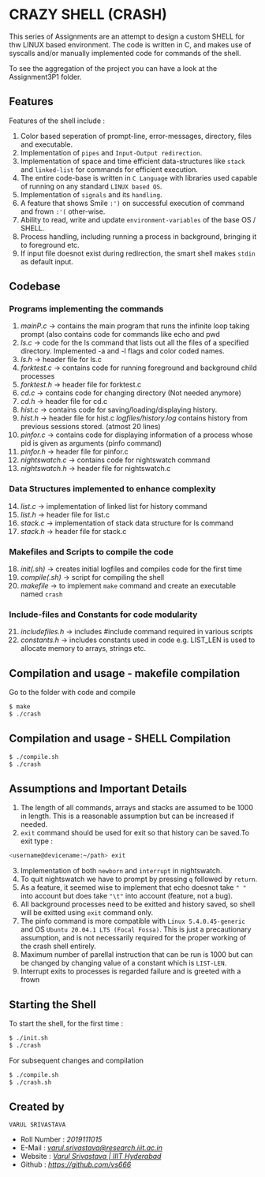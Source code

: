 # CRAZY SHELL (CRASH)

This series of Assignments are an attempt to design a custom SHELL for thw LINUX based environment. The code is written in C, and makes use of syscalls and/or manually implemented code for commands of the shell.

To see the aggregation of the project you can have a look at the Assignment3P1 folder.

## Features

Features of the shell include :

1. Color based seperation of prompt-line, error-messages, directory, files and executable. 
2. Implementation of `pipes` and `Input-Output redirection`.
3. Implementation of space and time efficient data-structures like `stack` and `linked-list` for commands for efficient execution.
4. The entire code-base is written in `C Language` with libraries used capable of running on any standard `LINUX based OS`.
5. Implementation of  `signals` and its `handling`.
6. A feature that shows Smile `:')` on successful execution of command and frown `:'(` other-wise.
7. Ability to read, write and update `environment-variables` of the base OS / SHELL.
8. Process handling, including running a process in background, bringing it to foreground etc.
9. If input file doesnot exist during redirection, the smart shell makes `stdin` as default input.

## Codebase 

### Programs implementing the commands

1.  *mainP.c*       -> contains the main program that runs the infinite loop taking prompt (also contains code for commands like echo and pwd
2.  *ls.c*          -> code for the ls command that lists out all the files of a specified directory. Implemented -a and -l flags and color coded names.
3.  *ls.h*          -> header file for ls.c
4.  *forktest.c*    -> contains code for running foreground and background child processes
5.  *forktest.h*    -> header file for forktest.c
6.  *cd.c*          -> contains code for changing directory (Not needed anymore)
7.  *cd.h*          -> header file for cd.c
8.  *hist.c*        -> contains code for saving/loading/displaying history.
9.  *hist.h*        -> header file for hist.c
*logfiles/history.log* contains history from previous sessions stored. (atmost 20 lines)
10. *pinfor.c*      -> contains code for displaying information of a process whose pid is given as arguments (pinfo command)
11. *pinfor.h*      -> header file for pinfor.c
12. *nightswatch.c* -> contains code for nightswatch command
13. *nightswatch.h* -> header file for nightswatch.c

### Data Structures implemented to enhance complexity

14. *list.c*        -> implementation of linked list for history command
15. *list.h*        -> header file for list.c
16. *stack.c*       -> implementation of stack data structure for ls command
17. *stack.h*       -> header file for stack.c

### Makefiles and Scripts to compile the code

18. *init(.sh)*       -> creates initial logfiles and compiles code for the first time
19. *compile(.sh)*    -> script for compiling the shell
20. *makefile*        -> to implement `make` command and create an executable named `crash`

### Include-files and Constants for code modularity 

21. *includefiles.h*  -> includes #include command required in various scripts
22. *constants.h* -> includes constants used in code e.g. LIST_LEN is used to allocate memory to arrays, strings etc.

## Compilation and usage - makefile compilation

Go to the folder with code and compile

``` bash
$ make
$ ./crash
```

## Compilation and usage - SHELL Compilation 

```bash
$ ./compile.sh
$ ./crash
```

## Assumptions and Important Details

1. The length of all commands, arrays and stacks are assumed to be 1000 in length. This is a reasonable assumption but can be increased if needed.
2. `exit` command should be used for exit so that history can be saved.To exit type :
``` bash
<username@devicename:~/path> exit
```
3. Implementation of both `newborn` and `interrupt` in nightswatch.
4. To quit nightswatch we have to prompt by pressing `q` followed by `return`.
5. As a feature, it seemed wise to implement that echo doesnot take `" "` into account but does take `"\t"` into account (feature, not a bug).
6. All background processes need to be exitted and history saved, so shell will be exitted using `exit` command only.
7. The pinfo command is more compatible with `Linux 5.4.0.45-generic` and OS `Ubuntu 20.04.1 LTS (Focal Fossa)`. This is just a precautionary assumption, and is not necessarily required for the proper working of the crash shell entirely.
8. Maximum number of parellal instruction that can be run is 1000 but can be changed by changing value of a constant which is `LIST-LEN`.
9. Interrupt exits to processes is regarded failure and is greeted with a frown
<!-- ## Feature still under supervision (not perfect for deployment)

1. `fg` is not complete, and due to difference in `&` spawned background process and `ctrl+z` spawned background process, it is able to work correctly for only one (in my implementation of the shell, for `&` spawned background process).
2. `bg` command (same reasons and bug as in fg process) -->

## Starting the Shell

To start the shell, for the first time : 

``` bash
$ ./init.sh
$ ./crash
```

For subsequent changes and compilation 

``` bash
$ ./compile.sh
$ ./crash.sh
```

## Created by 

`VARUL SRIVASTAVA`

- Roll Number : *2019111015*
- E-Mail : *varul.srivastava@research.iiit.ac.in*
- Website : [*Varul Srivastava | IIIT Hyderabad*](researchweb.iiit.ac.in/~varul.srivastava)
- Github : *https://github.com/vs666*
